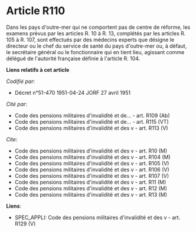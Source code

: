 # Article R110

Dans les pays d'outre-mer qui ne comportent pas de centre de réforme, les examens prévus par les articles R. 10 à R. 13,
complétés par les articles R. 105 à R. 107, sont effectués par des médecins experts que désigne le directeur ou le chef du
service de santé du pays d'outre-mer ou, à défaut, le secrétaire général ou le fonctionnaire qui en tient lieu, agissant
comme délégué de l'autorité française définie à l'article R. 104.

**Liens relatifs à cet article**

_Codifié par_:

  - Décret n°51-470 1951-04-24 JORF 27 avril 1951

_Cité par_:

  - Code des pensions militaires d'invalidité et de... - art. R109 (Ab)
  - Code des pensions militaires d'invalidité et de... - art. R115 (VT)
  - Code des pensions militaires d'invalidité et des v - art. R113 (V)

_Cite_:

  - Code des pensions militaires d'invalidité et des v - art. R10 (M)
  - Code des pensions militaires d'invalidité et des v - art. R104 (M)
  - Code des pensions militaires d'invalidité et des v - art. R105 (V)
  - Code des pensions militaires d'invalidité et des v - art. R106 (V)
  - Code des pensions militaires d'invalidité et des v - art. R107 (V)
  - Code des pensions militaires d'invalidité et des v - art. R11 (M)
  - Code des pensions militaires d'invalidité et des v - art. R12 (M)
  - Code des pensions militaires d'invalidité et des v - art. R13 (M)

**Liens**:

  - SPEC_APPLI: Code des pensions militaires d'invalidité et des v - art. R129 (V)
